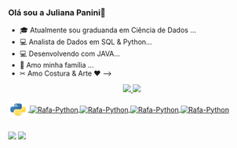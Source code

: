 ### Olá sou a Juliana Panini👋



- 🎓 Atualmente sou graduanda em Ciência de Dados ...
- 💻 Analista de Dados em SQL & Python...
- 💻 Desenvolvendo com JAVA...
- 👯 Amo minha família ...
- ✂ Amo Costura & Arte ❤
-->
<div align="center">
  <a href="https://github.com/juhlianna">
  <img height="150em" src="https://github-readme-stats.vercel.app/api?username=juhlianna&show_icons=true&theme=dracula&include_all_commits=true&count_private=true"/>
  <img height="150em" src="https://github-readme-stats.vercel.app/api/top-langs/?username=juhlianna&layout=compact&langs_count=7&theme=dracula"/>
 </div>
<div style="display: inline_block"><br>
 <img align="center" alt="Rafa-Python" height="30" width="40" src="https://raw.githubusercontent.com/devicons/devicon/master/icons/python/python-original.svg">
 <img align="center" alt="Rafa-Python" height="30" width="40" src="https://cdn.jsdelivr.net/gh/devicons/devicon/icons/postgresql/postgresql-original.svg" />
 <img align="center" alt="Rafa-Python" height="30" width="40" src="https://cdn.jsdelivr.net/gh/devicons/devicon/icons/pandas/pandas-original-wordmark.svg" />
 <img align="center" alt="Rafa-Python" height="30" width="40" src="https://cdn.jsdelivr.net/gh/devicons/devicon/icons/mongodb/mongodb-original-wordmark.svg" />
 <img align="center" alt="Rafa-Python" height="30" width="40" src="https://cdn.jsdelivr.net/gh/devicons/devicon/icons/mysql/mysql-plain-wordmark.svg" />
 
 </div>
  
  ##
 
<div> 
  
 <a href="https://www.linkedin.com/in/julianapessoapanini/" target="_blank"><img src="https://img.shields.io/badge/-LinkedIn-%230077B5?style=for-the-badge&logo=linkedin&logoColor=white" target="_blank"></a> 
 <a href = "mailto:jupanini31@gmail.com"><img src="https://img.shields.io/badge/-Gmail-%23333?style=for-the-badge&logo=gmail&logoColor=white" target="_blank"></a>
 
  
  
  

